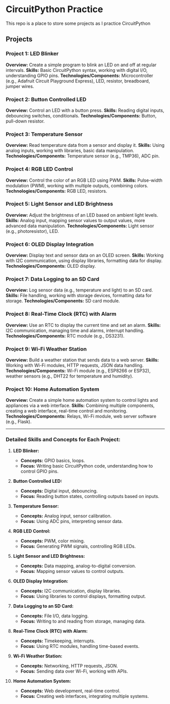 # CircuitPython Practice
This repo is a place to store some projects as I practice CircuitPython

## Projects
### Project 1: LED Blinker
**Overview:** Create a simple program to blink an LED on and off at regular intervals.
**Skills:** Basic CircuitPython syntax, working with digital I/O, understanding GPIO pins.
**Technologies/Components:** Microcontroller (e.g., Adafruit Circuit Playground Express), LED, resistor, breadboard, jumper wires.

### Project 2: Button Controlled LED
**Overview:** Control an LED with a button press.
**Skills:** Reading digital inputs, debouncing switches, conditionals.
**Technologies/Components:** Button, pull-down resistor.

### Project 3: Temperature Sensor
**Overview:** Read temperature data from a sensor and display it.
**Skills:** Using analog inputs, working with libraries, basic data manipulation.
**Technologies/Components:** Temperature sensor (e.g., TMP36), ADC pin.

### Project 4: RGB LED Control
**Overview:** Control the color of an RGB LED using PWM.
**Skills:** Pulse-width modulation (PWM), working with multiple outputs, combining colors.
**Technologies/Components:** RGB LED, resistors.

### Project 5: Light Sensor and LED Brightness
**Overview:** Adjust the brightness of an LED based on ambient light levels.
**Skills:** Analog input, mapping sensor values to output values, more advanced data manipulation.
**Technologies/Components:** Light sensor (e.g., photoresistor), LED.

### Project 6: OLED Display Integration
**Overview:** Display text and sensor data on an OLED screen.
**Skills:** Working with I2C communication, using display libraries, formatting data for display.
**Technologies/Components:** OLED display.

### Project 7: Data Logging to an SD Card
**Overview:** Log sensor data (e.g., temperature and light) to an SD card.
**Skills:** File handling, working with storage devices, formatting data for storage.
**Technologies/Components:** SD card module.

### Project 8: Real-Time Clock (RTC) with Alarm
**Overview:** Use an RTC to display the current time and set an alarm.
**Skills:** I2C communication, managing time and alarms, interrupt handling.
**Technologies/Components:** RTC module (e.g., DS3231).

### Project 9: Wi-Fi Weather Station
**Overview:** Build a weather station that sends data to a web server.
**Skills:** Working with Wi-Fi modules, HTTP requests, JSON data handling.
**Technologies/Components:** Wi-Fi module (e.g., ESP8266 or ESP32), weather sensors (e.g., DHT22 for temperature and humidity).

### Project 10: Home Automation System
**Overview:** Create a simple home automation system to control lights and appliances via a web interface.
**Skills:** Combining multiple components, creating a web interface, real-time control and monitoring.
**Technologies/Components:** Relays, Wi-Fi module, web server software (e.g., Flask).

---

### Detailed Skills and Concepts for Each Project:

1. **LED Blinker:**
   - **Concepts:** GPIO basics, loops.
   - **Focus:** Writing basic CircuitPython code, understanding how to control GPIO pins.

2. **Button Controlled LED:**
   - **Concepts:** Digital input, debouncing.
   - **Focus:** Reading button states, controlling outputs based on inputs.

3. **Temperature Sensor:**
   - **Concepts:** Analog input, sensor calibration.
   - **Focus:** Using ADC pins, interpreting sensor data.

4. **RGB LED Control:**
   - **Concepts:** PWM, color mixing.
   - **Focus:** Generating PWM signals, controlling RGB LEDs.

5. **Light Sensor and LED Brightness:**
   - **Concepts:** Data mapping, analog-to-digital conversion.
   - **Focus:** Mapping sensor values to control outputs.

6. **OLED Display Integration:**
   - **Concepts:** I2C communication, display libraries.
   - **Focus:** Using libraries to control displays, formatting output.

7. **Data Logging to an SD Card:**
   - **Concepts:** File I/O, data logging.
   - **Focus:** Writing to and reading from storage, managing data.

8. **Real-Time Clock (RTC) with Alarm:**
   - **Concepts:** Timekeeping, interrupts.
   - **Focus:** Using RTC modules, handling time-based events.

9. **Wi-Fi Weather Station:**
   - **Concepts:** Networking, HTTP requests, JSON.
   - **Focus:** Sending data over Wi-Fi, working with APIs.

10. **Home Automation System:**
    - **Concepts:** Web development, real-time control.
    - **Focus:** Creating web interfaces, integrating multiple systems.
